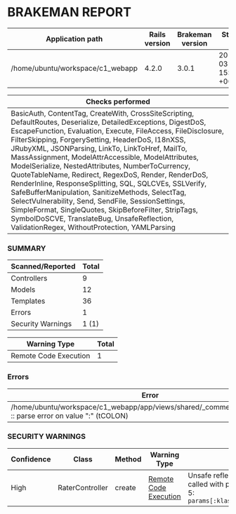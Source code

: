 # BRAKEMAN REPORT

| Application path                 | Rails version | Brakeman version | Started at                | Duration            |
|----------------------------------|---------------|------------------|---------------------------|---------------------|
| /home/ubuntu/workspace/c1_webapp | 4.2.0         | 3.0.1            | 2015-03-05 15:04:30 +0000 | 1.828634363 seconds |

| Checks performed                                                                                                                                                                                                                                                                                                                                                                                                                                                                                                                                                                                                                                                                                                                                                                      |
|---------------------------------------------------------------------------------------------------------------------------------------------------------------------------------------------------------------------------------------------------------------------------------------------------------------------------------------------------------------------------------------------------------------------------------------------------------------------------------------------------------------------------------------------------------------------------------------------------------------------------------------------------------------------------------------------------------------------------------------------------------------------------------------|
| BasicAuth, ContentTag, CreateWith, CrossSiteScripting, DefaultRoutes, Deserialize, DetailedExceptions, DigestDoS, EscapeFunction, Evaluation, Execute, FileAccess, FileDisclosure, FilterSkipping, ForgerySetting, HeaderDoS, I18nXSS, JRubyXML, JSONParsing, LinkTo, LinkToHref, MailTo, MassAssignment, ModelAttrAccessible, ModelAttributes, ModelSerialize, NestedAttributes, NumberToCurrency, QuoteTableName, Redirect, RegexDoS, Render, RenderDoS, RenderInline, ResponseSplitting, SQL, SQLCVEs, SSLVerify, SafeBufferManipulation, SanitizeMethods, SelectTag, SelectVulnerability, Send, SendFile, SessionSettings, SimpleFormat, SingleQuotes, SkipBeforeFilter, StripTags, SymbolDoSCVE, TranslateBug, UnsafeReflection, ValidationRegex, WithoutProtection, YAMLParsing |

### SUMMARY

| Scanned/Reported  | Total |
|-------------------|-------|
| Controllers       | 9     |
| Models            | 12    |
| Templates         | 36    |
| Errors            | 1     |
| Security Warnings | 1 (1) |

| Warning Type          | Total |
|-----------------------|-------|
| Remote Code Execution | 1     |

### Errors

| Error                                                                                                            | Location                                                                                  |
|------------------------------------------------------------------------------------------------------------------|-------------------------------------------------------------------------------------------|
| /home/ubuntu/workspace/c1_webapp/app/views/shared/_comment_field.html.erb:2 :: parse error on value ":" (tCOLON) | Could not parse /home/ubuntu/workspace/c1_webapp/app/views/shared/_comment_field.html.erb |

### SECURITY WARNINGS

| Confidence | Class           | Method | Warning Type                                                                                  | Message                                                                                                             |
|------------|-----------------|--------|-----------------------------------------------------------------------------------------------|---------------------------------------------------------------------------------------------------------------------|
| High       | RaterController | create | [Remote Code Execution](http://brakemanscanner.org/docs/warning_types/remote_code_execution/) | Unsafe reflection method constantize called with parameter value near line 5: `params[:klass].classify.constantize` |

